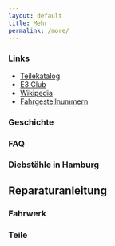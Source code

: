```yaml
---
layout: default
title: Mehr
permalink: /more/
---
```


### Links
* [Teilekatalog](http://www.langer.de/net/index.php?option=com_content&task=view&id=40115&Itemid=1438)
* [E3 Club](http://bmw-e3-club.de/)
* [Wikipedia](https://de.wikipedia.org/wiki/BMW_E3)
* [Fahrgestellnummern](http://bmw-e3-club.de/fahrgestellnummern/)

### Geschichte

### FAQ

### Diebstähle in Hamburg

## Reparaturanleitung

### Fahrwerk
### Teile
